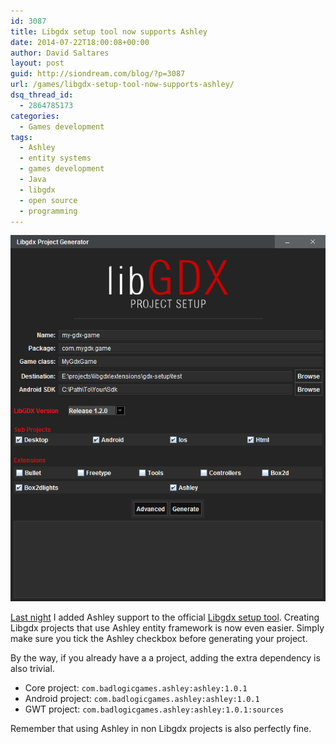 ```yaml
---
id: 3087
title: Libgdx setup tool now supports Ashley
date: 2014-07-22T18:00:08+00:00
author: David Saltares
layout: post
guid: http://siondream.com/blog/?p=3087
url: /games/libgdx-setup-tool-now-supports-ashley/
dsq_thread_id:
  - 2864785173
categories:
  - Games development
tags:
  - Ashley
  - entity systems
  - games development
  - Java
  - libgdx
  - open source
  - programming
---
```


![gdx-setup-ashley.png](/img/wp/gdx-setup-ashley.png)

[Last night](https://github.com/libgdx/libgdx/commit/dfbb2dc4c5a146f5255bc358a7c8a591735bff3f) I added Ashley support to the official [Libgdx setup tool](http://libgdx.badlogicgames.com/nightlies/dist/gdx-setup.jar). Creating Libgdx projects that use Ashley entity framework is now even easier. Simply make sure you tick the Ashley checkbox before generating your project.

By the way, if you already have a a project, adding the extra dependency is also trivial.

  * Core project: `com.badlogicgames.ashley:ashley:1.0.1`
  * Android project: `com.badlogicgames.ashley:ashley:1.0.1`
  * GWT project: `com.badlogicgames.ashley:ashley:1.0.1:sources`

Remember that using Ashley in non Libgdx projects is also perfectly fine.